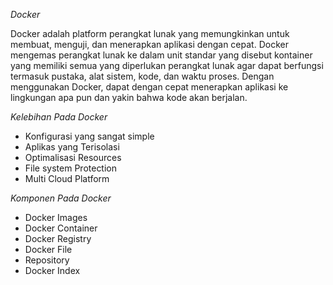 *Docker*

Docker adalah platform perangkat lunak yang memungkinkan untuk membuat, menguji, dan menerapkan aplikasi dengan cepat. Docker mengemas perangkat lunak ke dalam unit standar yang disebut kontainer yang memiliki semua yang diperlukan perangkat lunak agar dapat berfungsi termasuk pustaka, alat sistem, kode, dan waktu proses. Dengan menggunakan Docker, dapat dengan cepat menerapkan aplikasi ke lingkungan apa pun dan yakin bahwa kode akan berjalan.

*Kelebihan Pada Docker*
- Konfigurasi yang sangat simple
- Aplikas yang Terisolasi
- Optimalisasi Resources
- File system Protection
- Multi Cloud Platform

*Komponen Pada Docker*
- Docker Images
- Docker Container
- Docker Registry
- Docker File
- Repository
- Docker Index